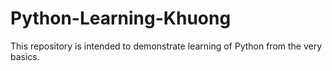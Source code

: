 # Python-Learning-Khuong
This repository is intended to demonstrate learning of Python from the very basics.
